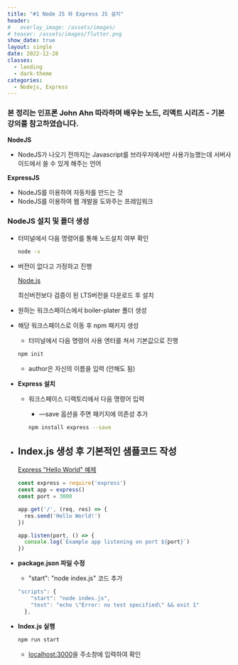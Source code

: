 ```yaml
---
title: "#1 Node JS 와 Express JS 설치"
header:
#   overlay_image: /assets/images/
# teaser: /assets/images/flutter.png
show_date: true
layout: single
date: 2022-12-28
classes:
  - landing
  - dark-theme
categories:
  - Nodejs, Express
---
```


### 본 정리는 인프론 John Ahn 따라하며 배우는 노드, 리액트 시리즈 - 기본 강의를 참고하였습니다.

**NodeJS**

- NodeJS가 나오기 전까지는 Javascript를 브라우저에서만 사용가능했는데 서버사이드에서 쓸 수 있게 해주는 언어

**ExpressJS**

- NodeJS를 이용하여 자동차를 만드는 것
- NodeJS를 이용하여 웹 개발을 도와주는 프레임워크

### **NodeJS 설치 및 폴더 생성**

- 터미널에서 다음 명령어를 통해 노드설치 여부 확인
    
    ```bash
    node -v
    ```
    
- 버전이 없다고 가정하고 진행
    
    [Node.js](https://nodejs.org/en/)
    
    최신버전보다 검증이 된 LTS버전을 다운로드 후 설치
    
- 원하는 워크스페이스에서 boiler-plater 폴더 생성
- 해당 워크스페이스로 이동 후  npm 패키지 생성
    - 터미널에서 다음 명령어 사용 엔터를 쳐서 기본값으로 진행
    
    ```bash
    npm init
    ```
    
    - author은 자신의 이름을 입력 (안해도 됨)
- **Express 설치**
    - 워크스페이스 디렉토리에서 다음 명령어 입력
        - —save 옵션을 주면 패키지에 의존성 추가
        
        ```bash
        npm install express --save
        ```
        
- **Index.js 생성 후 기본적인 샘플코드 작성**
    - 
    
    [Express "Hello World" 예제](https://expressjs.com/ko/starter/hello-world.html)
    
    ```jsx
    const express = require('express')
    const app = express()
    const port = 3000
    
    app.get('/', (req, res) => {
      res.send('Hello World!')
    })
    
    app.listen(port, () => {
      console.log(`Example app listening on port ${port}`)
    })
    ```
    
- **package.json 파일 수정**
    - "start": "node index.js" 코드 추가
    
    ```jsx
    "scripts": {
        "start": "node index.js",
        "test": "echo \"Error: no test specified\" && exit 1"
      },
    ```
    
- **Index.js 실행**
    
    ```bash
    npm run start
    ```
    
    - [localhost:3000](http://localhost:3000)을 주소창에 입력하여 확인